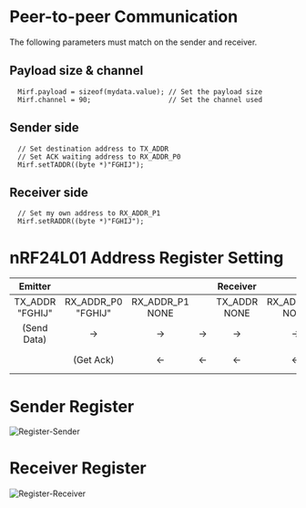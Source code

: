 # Peer-to-peer Communication

The following parameters must match on the sender and receiver.   

## Payload size & channel
```
  Mirf.payload = sizeof(mydata.value); // Set the payload size
  Mirf.channel = 90;                   // Set the channel used
```

## Sender side
```
  // Set destination address to TX_ADDR
  // Set ACK waiting address to RX_ADDR_P0
  Mirf.setTADDR((byte *)"FGHIJ");
```

## Receiver side
```
  // Set my own address to RX_ADDR_P1
  Mirf.setRADDR((byte *)"FGHIJ");

```

# nRF24L01 Address Register Setting
|Emitter||||Receiver||||
|:-:|:-:|:-:|:-:|:-:|:-:|:-:|:-:|
|TX_ADDR<br>"FGHIJ"|RX_ADDR_P0<br>"FGHIJ"|RX_ADDR_P1<br>NONE||TX_ADDR<br>NONE|RX_ADDR_P0<br>NONE|RX_ADDR_P1<br>"FGHIJ"||
|(Send Data)|->|->|->|->|->|(Get Data)|Data to Receiver|
||(Get Ack)|<-|<-|<-|<-|(Send Ack)|Ack to Emitter|

# Sender Register
![Register-Sender](https://github.com/nopnop2002/Arduino-STM32-nRF24L01/assets/6020549/2a1a61aa-8af7-486c-b8f3-db1667d3de81)

# Receiver Register
![Register-Receiver](https://github.com/nopnop2002/Arduino-STM32-nRF24L01/assets/6020549/1135e312-4e72-4990-b059-6bc7849928ee)
